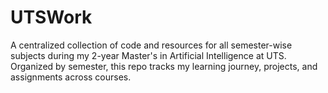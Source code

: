 # UTSWork
A centralized collection of code and resources for all semester-wise subjects during my 2-year Master's in Artificial Intelligence at UTS. Organized by semester, this repo tracks my learning journey, projects, and assignments across courses.

